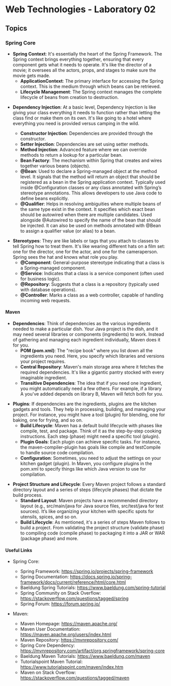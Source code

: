 # Web Technologies - Laboratory 02

## Topics

### Spring Core

- **Spring Context**: It's essentially the heart of the Spring Framework. The Spring context brings everything together, ensuring that every component
  gets what it needs to operate. It's like the director of a movie; it oversees all the actors, props, and stages to make sure the movie gets made.
    - **ApplicationContext**: The primary interface for accessing the Spring context. This is the medium through which beans can be retrieved.
    - **Lifecycle Management**: The Spring context manages the complete lifecycle of beans from creation to destruction.

<p>

- **Dependency Injection**: At a basic level, Dependency Injection is like giving your class everything it needs to function rather than letting the
  class
  find or make them on its own. It's like going to a hotel where everything you need is provided versus camping in the wild.

    - **Constructor Injection**: Dependencies are provided through the constructor.
    - **Setter Injection**: Dependencies are set using setter methods.
    - **Method Injection**: Advanced feature where we can override methods to return a lookup for a particular bean.
    - **Bean Factory**: The mechanism within Spring that creates and wires together various beans (objects).
    - **@Bean**: Used to declare a Spring-managed object at the method level. It signals that the method will return an object that should be
      registered as a bean in the Spring application context. Typically used inside @Configuration classes or any class annotated with Spring’s
      stereotype annotations. This allows developers to use Java code to define beans explicitly.
    - **@Qualifier**: Helps in resolving ambiguities where multiple beans of the same type exist in the context. It specifies which exact bean should
      be autowired when there are multiple candidates. Used alongside @Autowired to specify the name of the bean that should be injected. It can also
      be used on methods annotated with @Bean to assign a qualifier value (or alias) to a bean.

<p>

- **Stereotypes**: They are like labels or tags that you attach to classes to tell Spring how to treat them. It's like wearing different hats on a
  film
  set: one for the director, one for the actor, and one for the cameraperson. Spring sees the hat and knows what role you play.
    - **@Component**: General-purpose stereotype indicating that a class is a Spring-managed component.
    - **@Service**: Indicates that a class is a service component (often used for business logic).
    - **@Repository**: Suggests that a class is a repository (typically used with database operations).
    - **@Controller**: Marks a class as a web controller, capable of handling incoming web requests.

#### Maven

- **Dependencies**: Think of dependencies as the various ingredients needed to make a particular dish. Your Java project is the dish, and it may need
  several libraries or components (ingredients) to work. Instead of gathering and managing each ingredient individually, Maven does it for you.
    - **POM (pom.xml)**: The "recipe book" where you list down all the ingredients you need. Here, you specify which libraries and versions your
      project requires.
    - **Central Repository**: Maven's main storage area where it fetches the required dependencies. It's like a gigantic pantry stocked with every
      imaginable ingredient.
    - **Transitive Dependencies**: The idea that if you need one ingredient, you might automatically need a few others. For example, if a library A
      you've added depends on library B, Maven will fetch both for you.

<p>

- **Plugins**: If dependencies are the ingredients, plugins are the kitchen gadgets and tools. They help in processing, building, and managing your
  project. For instance, you might have a tool (plugin) for blending, one for baking, one for frying, and so on.
    - **Build Lifecycle**: Maven has a default build lifecycle with phases like compile, test, and package. Think of it as the step-by-step cooking
      instructions. Each step (phase) might need a specific tool (plugin).
    - **Plugin Goals**: Each plugin can achieve specific tasks. For instance, the maven-compiler-plugin has goals like compile and testCompile to
      handle source code compilation.
    - **Configuration**: Sometimes, you need to adjust the settings on your kitchen gadget (plugin). In Maven, you configure plugins in the pom.xml to
      specify things like which Java version to use for compilation.

<p>

- **Project Structure and Lifecycle**: Every Maven project follows a standard directory layout and a series of steps (lifecycle phases) that dictate
  the
  build process.
    - **Standard Layout**: Maven projects have a recommended directory layout (e.g., src/main/java for Java source files, src/test/java for test
      sources). It’s like organizing your kitchen with specific spots for utensils, spices, and so on.
    - **Build Lifecycle**: As mentioned, it's a series of steps Maven follows to build a project. From validating the project structure (validate
      phase) to compiling code (compile phase) to packaging it into a JAR or WAR (package phase) and more.

#### Useful Links

- Spring Core:
    - Spring Framework: https://spring.io/projects/spring-framework
    - Spring Documentation: https://docs.spring.io/spring-framework/docs/current/reference/html/core.html
    - Baeldung Spring Tutorials: https://www.baeldung.com/spring-tutorial
    - Spring Community on Stack Overflow: https://stackoverflow.com/questions/tagged/spring
    - Spring Forum: https://forum.spring.io/

- Maven:
    - Maven Homepage: https://maven.apache.org/
    - Maven User Documentation: https://maven.apache.org/users/index.html
    - Maven Repository: https://mvnrepository.com/
    - Spring Core Dependency: https://mvnrepository.com/artifact/org.springframework/spring-core
    - Baeldung Maven Tutorials: https://www.baeldung.com/maven
    - Tutorialspoint Maven Tutorial: https://www.tutorialspoint.com/maven/index.htm
    - Maven on Stack Overflow: https://stackoverflow.com/questions/tagged/maven 
   